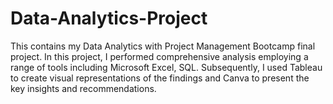 # Data-Analytics-Project
This contains my Data Analytics with Project Management Bootcamp final project. In this project, I performed comprehensive analysis employing a range of tools including Microsoft Excel, SQL. Subsequently, I used Tableau to create visual representations of the findings and Canva to present the key insights and recommendations.

